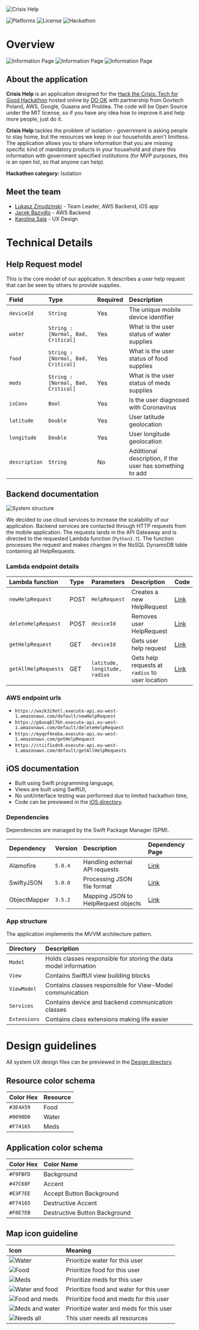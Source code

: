 ![Crisis Help](/Docs/baner.png)

![Platforms](https://img.shields.io/badge/platforms-iOS-lightgrey)
![License](https://img.shields.io/badge/license-MIT-green)
![Hackathon](https://img.shields.io/badge/hackathon-Hack_Crisis-red)

# Overview

![Information Page](/Docs/information_page.gif)
![Information Page](/Docs/send_help_request.gif)
![Information Page](/Docs/filter_requests.gif)

## About the application

**Crisis Help** is an application designed for the [Hack the Crisis: Tech for Good Hackathon](https://www.hackcrisis.com/) hosted online by [DO OK](dook.pro) with partnership from Govtech Poland, AWS, Google, Guaana and ProIdea. The code will be Open Source under the MIT license, so if you have any idea how to improve it and help more people, just do it.

**Crisis Help** tackles the problem of isolation - government is asking people to stay home, but the resources we keep in our households aren't limitless. The application allows you to share information that you are missing specific kind of mandatory products in your household and share this information with government specified institutions (for MVP purposes, this is an open list, so that anyone can help).

**Hackathon category:** Isolation

## Meet the team

- [Lukasz Zmudzinski](https://zmudzinski.me) - Team Leader, AWS Backend, iOS app
- [Jacek Bazydlo](https://www.linkedin.com/in/jacekbazydlo/) - AWS Backend
- [Karolina Sala](https://www.linkedin.com/in/karolina-sala/) - UX Design

# Technical Details

## Help Request model

This is the core model of our application. It describes a user help request that can be seen by others to provide supplies.

| **Field** | **Type** | **Required** | **Description** |
| :-- | :-- | :-- | :-- |
| `deviceId` | `String` | Yes | The unique mobile device identifier |
| `water` | `String : [Normal, Bad, Critical]` | Yes | What is the user status of water supplies |
| `food` | `String : [Normal, Bad, Critical]` | Yes | What is the user status of food supplies |
| `meds` | `String : [Normal, Bad, Critical]` | Yes | What is the user status of meds supplies |
| `isConv` | `Bool` | Yes | Is the user diagnosed with Coronavirus |
| `latitude` | `Double` | Yes | User latitude geolocation |
| `longitude` | `Double` | Yes | User longitude geolocation |
| `description` | `String` | No | Additional description,  if the user has something to add |

## Backend documentation

![System structure](/Docs/system_structure.png)

We decided to use cloud services to increase the scalability of our application. Backend services are contacted through HTTP requests from the mobile application. The requests lands in the API Gateaway and is directed to the requested Lambda function (`Python3.7`). The function processes the request and makes changes in the NoSQL DynamoDB table containing all HelpRequests.

### Lambda endpoint details

| **Lambda function** | **Type** | **Parameters** | **Description** | **Code** |
| :-- | :-- | :-- | :-- | :-- |
| `newHelpRequest` | POST | `HelpRequest` | Creates a new HelpRequest | [Link](https://gitlab.com/lukzmu/hackcrisis2020/-/blob/master/Backend/newHelpRequest.py) |
| `deleteHelpRequest` | POST | `deviceId` | Removes user HelpRequest | [Link](https://gitlab.com/lukzmu/hackcrisis2020/-/blob/master/Backend/deleteHelpRequest.py) |
| `getHelpRequest` | GET | `deviceId` | Gets user help request | [Link](https://gitlab.com/lukzmu/hackcrisis2020/-/blob/master/Backend/getHelpRequest.py) |
| `getAllHelpRequests` | GET | `latitude, longitude, radius` | Gets help requests at `radius` to user location | [Link](https://gitlab.com/lukzmu/hackcrisis2020/-/blob/master/Backend/getAllHelpRequests.py) |

### AWS endpoint urls

- `https://wxzk3i9otl.execute-api.eu-west-1.amazonaws.com/default/newHelpRequest`
- `https://p8unq6l7bh.execute-api.eu-west-1.amazonaws.com/default/deleteHelpRequest`
- `https://myqof4xeba.execute-api.eu-west-1.amazonaws.com/getHelpRequest`
- `https://ctiif1xdn9.execute-api.eu-west-1.amazonaws.com/default/getAllHelpRequests`

## iOS documentation

- Built using Swift programming language,
- Views are built using SwiftUI,
- No unit/interface testing was performed due to limited hackathon time,
- Code can be previewed in the [iOS directory](https://gitlab.com/lukzmu/hackcrisis2020/-/tree/master/iOS).

### Dependencies
Dependencies are managed by the Swift Package Manager (SPM).

| **Dependency** | **Version** | **Description** | **Dependency Page** |
| :-- | :-- | :-- | :-- |
| Alamofire | `5.0.4` | Handling external API requests | [Link](https://github.com/Alamofire/Alamofire) |
| SwiftyJSON | `5.0.0` | Processing JSON file format | [Link](https://github.com/SwiftyJSON/SwiftyJSON) |
| ObjectMapper | `3.5.2` | Mapping JSON to HelpRequest objects | [Link](https://github.com/tristanhimmelman/ObjectMapper) |

### App structure
The application implements the MVVM architecture pattern.

| **Directory** | **Description** |
| :-- | :-- |
| `Model` | Holds classes responsible for storing the data model information |
| `View` | Contains SwiftUI view building blocks |
| `ViewModel` | Contains classes responsible for View-Model communication |
| `Services` | Contains device and backend communication classes |
| `Extensions` | Contains class extensions making life easier |

# Design guidelines

All system UX design files can be previewed in the [Design directory](https://gitlab.com/lukzmu/hackcrisis2020/-/tree/master/Design).

## Resource color schema

| **Color Hex** | **Resource** | 
| :-- | :-- |
| `#3E4A59` | Food | 
| `#0090D8` | Water | 
| `#F74165` | Meds | 

## Application color schema

| **Color Hex** | **Color Name** | 
| :-- | :-- |
| `#F9FBFD` | Background |
| `#47C68F` | Accent | 
| `#E3F7EE` | Accept Button Background | 
| `#F74165` | Destructive Accent | 
| `#F8E7EB` | Destructive Button Background | 

## Map icon guideline

| **Icon** | **Meaning** |
| :-- | :-- |
| ![Water](https://gitlab.com/lukzmu/hackcrisis2020/-/raw/master/iOS/CrisisHelp/CrisisHelp/Assets.xcassets/pinWater.imageset/pinWater_1x.png) | Prioritize water for this user |
| ![Food](https://gitlab.com/lukzmu/hackcrisis2020/-/raw/master/iOS/CrisisHelp/CrisisHelp/Assets.xcassets/pinFood.imageset/pinFood_1x.png) | Prioritize food for this user |
| ![Meds](https://gitlab.com/lukzmu/hackcrisis2020/-/raw/master/iOS/CrisisHelp/CrisisHelp/Assets.xcassets/pinMeds.imageset/pinMeds_1x.png) | Prioritize meds for this user |
| ![Water and food](https://gitlab.com/lukzmu/hackcrisis2020/-/raw/master/iOS/CrisisHelp/CrisisHelp/Assets.xcassets/pinWaterFood.imageset/pinWaterFood_1x.png) | Prioritize food and water for this user |
| ![Food and meds](https://gitlab.com/lukzmu/hackcrisis2020/-/raw/master/iOS/CrisisHelp/CrisisHelp/Assets.xcassets/pinFoodMeds.imageset/pinFoodMeds_1x.png) | Prioritize food and meds for this user |
| ![Meds and water](https://gitlab.com/lukzmu/hackcrisis2020/-/raw/master/iOS/CrisisHelp/CrisisHelp/Assets.xcassets/pinWaterMeds.imageset/pinWaterMeds_1x.png) | Prioritize water and meds for this user |
| ![Needs all](https://gitlab.com/lukzmu/hackcrisis2020/-/raw/master/iOS/CrisisHelp/CrisisHelp/Assets.xcassets/pinAll.imageset/pinAll_1x.png) | This user needs all resources |